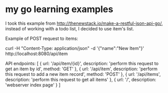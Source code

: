 # my go learning examples

I took this example from http://thenewstack.io/make-a-restful-json-api-go/, instead of working with a todo list, I decided to use item's list.

Example of POST request to items:

curl -H "Content-Type: application/json" -d '{"name":"New Item"}' http://localhost:8080/api/item


API endpoints:
[
	{
		url: '/api/item/{id}',
		description: 'perform this request to get an item by id',
		method: 'GET'
	},
	{
		url: '/api/item',
		description: 'perform this request to add a new item record',
		method: 'POST'
	},
	{
		url: '/api/items',
		description: 'perform this request to get all items' 
	},
	{
		url: '/',
		description: 'webserver index page' 
	}
]